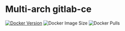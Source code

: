 # Multi-arch gitlab-ce

[![Docker Version](https://img.shields.io/docker/v/querycap/gitlab-ce?sort=semver)](https://hub.docker.com/r/querycap/gitlab-ce/tags)
![Docker Image Size](https://img.shields.io/docker/image-size/querycap/gitlab-ce?sort=semver)
![Docker Pulls](https://img.shields.io/docker/pulls/querycap/gitlab-ce)
